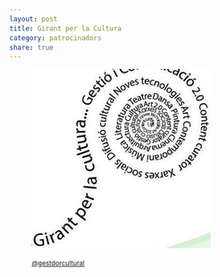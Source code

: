 ```yaml
---
layout: post
title: Girant per la Cultura
category: patrocinadors
share: true
---
```


<figure class="text-center">
	<img src="/public/img/girant-per-la-cultura-patrocinadors-artinpocket-regular.jpg" alt="Girant per la Cultura - patrocinadors d'artipocket/regular" title="Girant per la Cultura - patrocinadors d'artipocket/regular">
	<figcaption>
		<p><small><i class="fa fa-twitter"></i> <a href="https://twitter.com/gestdorcultural" title="GirantPerLaCultura (gestdorcultural) a Twitter">@gestdorcultural</a></small></p>
	</figcaption>
</figure>